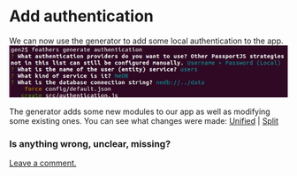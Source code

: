 # Add authentication

We can now use the generator to add some local authentication to the app.
![Generate authentication](../assets/gen-authentication.jpg)

The generator adds some new modules to our app as well as modifying some existing ones.
You can see what changes were made:
[Unified](http://htmlpreview.github.io/?https://github.com/feathersjs/feathers-docs/blob/auk/examples/step/_diff/02-gen2-line.html)
|
[Split](http://htmlpreview.github.io/?https://github.com/feathersjs/feathers-docs/blob/auk/examples/step/_diff/02-gen2-side.html)




### Is anything wrong, unclear, missing?
[Leave a comment.](https://github.com/feathersjs/feathers-guide/issues/new?title=Comment:Step-Generators-Auth&body=Comment:Step-Generators-Auth)
